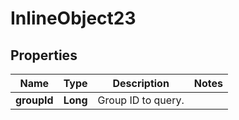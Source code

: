 
# InlineObject23

## Properties
Name | Type | Description | Notes
------------ | ------------- | ------------- | -------------
**groupId** | **Long** | Group ID to query. | 



